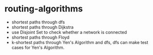 # routing-algorithms

- shortest paths through dfs
- shortest paths through Dijkstra
- use Disjoint Set to check whether a network is connected
- shortest paths through Floyd
- k-shortest paths through Yen's Algorithm and dfs, dfs can make test cases for Yen's Algorithm.